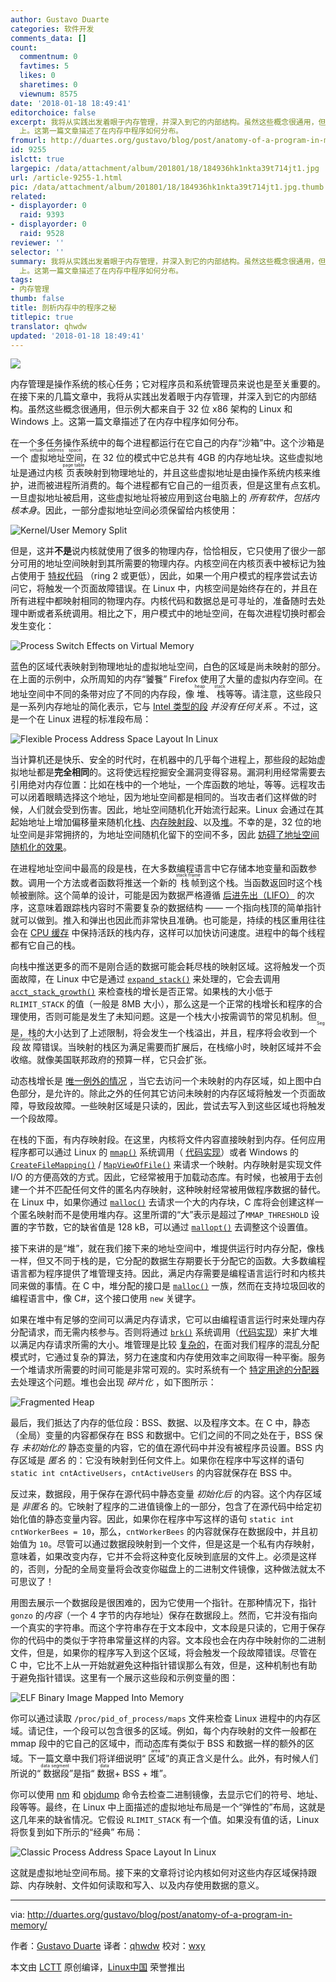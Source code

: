 ```yaml
---
author: Gustavo Duarte
categories: 软件开发
comments_data: []
count:
  commentnum: 0
  favtimes: 5
  likes: 0
  sharetimes: 0
  viewnum: 8575
date: '2018-01-18 18:49:41'
editorchoice: false
excerpt: 我将从实践出发着眼于内存管理，并深入到它的内部结构。虽然这些概念很通用，但示例大都来自于 32 位 x86 架构的 Linux 和 Windows
  上。这第一篇文章描述了在内存中程序如何分布。
fromurl: http://duartes.org/gustavo/blog/post/anatomy-of-a-program-in-memory/
id: 9255
islctt: true
largepic: /data/attachment/album/201801/18/184936hk1nkta39t714jt1.jpg
url: /article-9255-1.html
pic: /data/attachment/album/201801/18/184936hk1nkta39t714jt1.jpg.thumb.jpg
related:
- displayorder: 0
  raid: 9393
- displayorder: 0
  raid: 9528
reviewer: ''
selector: ''
summary: 我将从实践出发着眼于内存管理，并深入到它的内部结构。虽然这些概念很通用，但示例大都来自于 32 位 x86 架构的 Linux 和 Windows
  上。这第一篇文章描述了在内存中程序如何分布。
tags:
- 内存管理
thumb: false
title: 剖析内存中的程序之秘
titlepic: true
translator: qhwdw
updated: '2018-01-18 18:49:41'
---
```


![](/data/attachment/album/201801/18/184936hk1nkta39t714jt1.jpg)


内存管理是操作系统的核心任务；它对程序员和系统管理员来说也是至关重要的。在接下来的几篇文章中，我将从实践出发着眼于内存管理，并深入到它的内部结构。虽然这些概念很通用，但示例大都来自于 32 位 x86 架构的 Linux 和 Windows 上。这第一篇文章描述了在内存中程序如何分布。


在一个多任务操作系统中的每个进程都运行在它自己的内存“沙箱”中。这个沙箱是一个<ruby> 虚拟地址空间 <rt>  virtual address space </rt></ruby>，在 32 位的模式中它总共有 4GB 的内存地址块。这些虚拟地址是通过内核<ruby> 页表 <rt>  page table </rt></ruby>映射到物理地址的，并且这些虚拟地址是由操作系统内核来维护，进而被进程所消费的。每个进程都有它自己的一组页表，但是这里有点玄机。一旦虚拟地址被启用，这些虚拟地址将被应用到这台电脑上的 *所有软件*，*包括内核本身*。因此，一部分虚拟地址空间必须保留给内核使用：


![Kernel/User Memory Split](/data/attachment/album/201801/18/184944wdn8i2oofzzyynh3.png)


但是，这并**不是**说内核就使用了很多的物理内存，恰恰相反，它只使用了很少一部分可用的地址空间映射到其所需要的物理内存。内核空间在内核页表中被标记为独占使用于 [特权代码](http://duartes.org/gustavo/blog/post/cpu-rings-privilege-and-protection) （ring 2 或更低），因此，如果一个用户模式的程序尝试去访问它，将触发一个页面故障错误。在 Linux 中，内核空间是始终存在的，并且在所有进程中都映射相同的物理内存。内核代码和数据总是可寻址的，准备随时去处理中断或者系统调用。相比之下，用户模式中的地址空间，在每次进程切换时都会发生变化：


![Process Switch Effects on Virtual Memory](/data/attachment/album/201801/18/184944hapz2flzafgd29pg.png)


蓝色的区域代表映射到物理地址的虚拟地址空间，白色的区域是尚未映射的部分。在上面的示例中，众所周知的内存“饕餮” Firefox 使用了大量的虚拟内存空间。在地址空间中不同的条带对应了不同的内存段，像<ruby> 堆 <rt>  heap </rt></ruby>、<ruby> 栈 <rt>  stack </rt></ruby>等等。请注意，这些段只是一系列内存地址的简化表示，它与 [Intel 类型的段](http://duartes.org/gustavo/blog/post/memory-translation-and-segmentation) *并没有任何关系* 。不过，这是一个在 Linux 进程的标准段布局：


![Flexible Process Address Space Layout In Linux](/data/attachment/album/201801/18/184944xpqp2n00ee25pmqm.png)


当计算机还是快乐、安全的时代时，在机器中的几乎每个进程上，那些段的起始虚拟地址都是**完全相同**的。这将使远程挖掘安全漏洞变得容易。漏洞利用经常需要去引用绝对内存位置：比如在栈中的一个地址，一个库函数的地址，等等。远程攻击可以闭着眼睛选择这个地址，因为地址空间都是相同的。当攻击者们这样做的时候，人们就会受到伤害。因此，地址空间随机化开始流行起来。Linux 会通过在其起始地址上增加偏移量来随机化[栈](http://lxr.linux.no/linux+v2.6.28.1/fs/binfmt_elf.c#L542)、[内存映射段](http://lxr.linux.no/linux+v2.6.28.1/arch/x86/mm/mmap.c#L84)、以及[堆](http://lxr.linux.no/linux+v2.6.28.1/arch/x86/kernel/process_32.c#L729)。不幸的是，32 位的地址空间是非常拥挤的，为地址空间随机化留下的空间不多，因此 [妨碍了地址空间随机化的效果](http://www.stanford.edu/%7Eblp/papers/asrandom.pdf)。


在进程地址空间中最高的段是栈，在大多数编程语言中它存储本地变量和函数参数。调用一个方法或者函数将推送一个新的<ruby> 栈帧 <rt>  stack frame </rt></ruby>到这个栈。当函数返回时这个栈帧被删除。这个简单的设计，可能是因为数据严格遵循 [后进先出（LIFO）](http://en.wikipedia.org/wiki/Lifo) 的次序，这意味着跟踪栈内容时不需要复杂的数据结构 —— 一个指向栈顶的简单指针就可以做到。推入和弹出也因此而非常快且准确。也可能是，持续的栈区重用往往会在 [CPU 缓存](http://duartes.org/gustavo/blog/post/intel-cpu-caches) 中保持活跃的栈内存，这样可以加快访问速度。进程中的每个线程都有它自己的栈。


向栈中推送更多的而不是刚合适的数据可能会耗尽栈的映射区域。这将触发一个页面故障，在 Linux 中它是通过 [`expand_stack()`](http://lxr.linux.no/linux+v2.6.28/mm/mmap.c#L1716) 来处理的，它会去调用 [`acct_stack_growth()`](http://lxr.linux.no/linux+v2.6.28/mm/mmap.c#L1544) 来检查栈的增长是否正常。如果栈的大小低于 `RLIMIT_STACK` 的值（一般是 8MB 大小），那么这是一个正常的栈增长和程序的合理使用，否则可能是发生了未知问题。这是一个栈大小按需调节的常见机制。但是，栈的大小达到了上述限制，将会发生一个栈溢出，并且，程序将会收到一个<ruby> 段故障 <rt>  Segmentation Fault </rt></ruby>错误。当映射的栈区为满足需要而扩展后，在栈缩小时，映射区域并不会收缩。就像美国联邦政府的预算一样，它只会扩张。


动态栈增长是 [唯一例外的情况](http://lxr.linux.no/linux+v2.6.28.1/arch/x86/mm/fault.c#L692) ，当它去访问一个未映射的内存区域，如上图中白色部分，是允许的。除此之外的任何其它访问未映射的内存区域将触发一个页面故障，导致段故障。一些映射区域是只读的，因此，尝试去写入到这些区域也将触发一个段故障。


在栈的下面，有内存映射段。在这里，内核将文件内容直接映射到内存。任何应用程序都可以通过 Linux 的 [`mmap()`](http://www.kernel.org/doc/man-pages/online/pages/man2/mmap.2.html) 系统调用（ [代码实现](http://lxr.linux.no/linux+v2.6.28.1/arch/x86/kernel/sys_i386_32.c#L27)）或者 Windows 的 [`CreateFileMapping()`](http://msdn.microsoft.com/en-us/library/aa366537(VS.85).aspx) / [`MapViewOfFile()`](http://msdn.microsoft.com/en-us/library/aa366761(VS.85).aspx) 来请求一个映射。内存映射是实现文件 I/O 的方便高效的方式。因此，它经常被用于加载动态库。有时候，也被用于去创建一个并不匹配任何文件的匿名内存映射，这种映射经常被用做程序数据的替代。在 Linux 中，如果你通过 [`malloc()`](http://www.kernel.org/doc/man-pages/online/pages/man3/malloc.3.html) 去请求一个大的内存块，C 库将会创建这样一个匿名映射而不是使用堆内存。这里所谓的“大”表示是超过了`MMAP_THRESHOLD` 设置的字节数，它的缺省值是 128 kB，可以通过 [`mallopt()`](http://www.kernel.org/doc/man-pages/online/pages/man3/undocumented.3.html) 去调整这个设置值。


接下来讲的是“堆”，就在我们接下来的地址空间中，堆提供运行时内存分配，像栈一样，但又不同于栈的是，它分配的数据生存期要长于分配它的函数。大多数编程语言都为程序提供了堆管理支持。因此，满足内存需要是编程语言运行时和内核共同来做的事情。在 C 中，堆分配的接口是 [`malloc()`](http://www.kernel.org/doc/man-pages/online/pages/man3/malloc.3.html) 一族，然而在支持垃圾回收的编程语言中，像 C#，这个接口使用 `new` 关键字。


如果在堆中有足够的空间可以满足内存请求，它可以由编程语言运行时来处理内存分配请求，而无需内核参与。否则将通过 [`brk()`](http://www.kernel.org/doc/man-pages/online/pages/man2/brk.2.html) 系统调用（[代码实现](http://lxr.linux.no/linux+v2.6.28.1/mm/mmap.c#L248)）来扩大堆以满足内存请求所需的大小。堆管理是比较 [复杂的](http://g.oswego.edu/dl/html/malloc.html)，在面对我们程序的混乱分配模式时，它通过复杂的算法，努力在速度和内存使用效率之间取得一种平衡。服务一个堆请求所需要的时间可能是非常可观的。实时系统有一个 [特定用途的分配器](http://rtportal.upv.es/rtmalloc/) 去处理这个问题。堆也会出现 *碎片化* ，如下图所示：


![Fragmented Heap](/data/attachment/album/201801/18/184945m4kwgkkowwk4uobu.png)


最后，我们抵达了内存的低位段：BSS、数据、以及程序文本。在 C 中，静态（全局）变量的内容都保存在 BSS 和数据中。它们之间的不同之处在于，BSS 保存 *未初始化的* 静态变量的内容，它的值在源代码中并没有被程序员设置。BSS 内存区域是 *匿名* 的：它没有映射到任何文件上。如果你在程序中写这样的语句 `static int cntActiveUsers`，`cntActiveUsers` 的内容就保存在 BSS 中。


反过来，数据段，用于保存在源代码中静态变量 *初始化后* 的内容。这个内存区域是 *非匿名* 的。它映射了程序的二进值镜像上的一部分，包含了在源代码中给定初始化值的静态变量内容。因此，如果你在程序中写这样的语句 `static int cntWorkerBees = 10`，那么，`cntWorkerBees` 的内容就保存在数据段中，并且初始值为 `10`。尽管可以通过数据段映射到一个文件，但是这是一个私有内存映射，意味着，如果改变内存，它并不会将这种变化反映到底层的文件上。必须是这样的，否则，分配的全局变量将会改变你磁盘上的二进制文件镜像，这种做法就太不可思议了！


用图去展示一个数据段是很困难的，因为它使用一个指针。在那种情况下，指针 `gonzo` 的*内容*（一个 4 字节的内存地址）保存在数据段上。然而，它并没有指向一个真实的字符串。而这个字符串存在于文本段中，文本段是只读的，它用于保存你的代码中的类似于字符串常量这样的内容。文本段也会在内存中映射你的二进制文件，但是，如果你的程序写入到这个区域，将会触发一个段故障错误。尽管在 C 中，它比不上从一开始就避免这种指针错误那么有效，但是，这种机制也有助于避免指针错误。这里有一个展示这些段和示例变量的图：


![ELF Binary Image Mapped Into Memory](/data/attachment/album/201801/18/184945caxqy3s235isbqdt.png)


你可以通过读取 `/proc/pid_of_process/maps` 文件来检查 Linux 进程中的内存区域。请记住，一个段可以包含很多的区域。例如，每个内存映射的文件一般都在 mmap 段中的它自己的区域中，而动态库有类似于 BSS 和数据一样的额外的区域。下一篇文章中我们将详细说明“<ruby> 区域 <rt>  area </rt></ruby>”的真正含义是什么。此外，有时候人们所说的“<ruby> 数据段 <rt>  data segment </rt></ruby>”是指“<ruby> 数据 <rt>  data </rt></ruby> + BSS + 堆”。


你可以使用 [nm](http://manpages.ubuntu.com/manpages/intrepid/en/man1/nm.1.html) 和 [objdump](http://manpages.ubuntu.com/manpages/intrepid/en/man1/objdump.1.html) 命令去检查二进制镜像，去显示它们的符号、地址、段等等。最终，在 Linux 中上面描述的虚拟地址布局是一个“弹性的”布局，这就是这几年来的缺省情况。它假设 `RLIMIT_STACK` 有一个值。如果没有值的话，Linux 将恢复到如下所示的“经典” 布局：


![Classic Process Address Space Layout In Linux](/data/attachment/album/201801/18/184945j66hejd0e48b5ub6.png)


这就是虚拟地址空间布局。接下来的文章将讨论内核如何对这些内存区域保持跟踪、内存映射、文件如何读取和写入、以及内存使用数据的意义。




---


via: <http://duartes.org/gustavo/blog/post/anatomy-of-a-program-in-memory/>


作者：[Gustavo Duarte](http://duartes.org/gustavo/blog/about/) 译者：[qhwdw](https://github.com/qhwdw) 校对：[wxy](https://github.com/wxy)


本文由 [LCTT](https://github.com/LCTT/TranslateProject) 原创编译，[Linux中国](https://linux.cn/) 荣誉推出